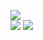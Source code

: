 <a href="https://codeclimate.com/github/codeclimate/codeclimate/maintainability"><img src="https://api.codeclimate.com/v1/badges/a99a88d28ad37a79dbf6/maintainability" /></a><br>
<img src="https://github.com/disheg/frontend-project-lvl1/workflows/eslint/badge.svg" />
<a href="https://asciinema.org/a/yM2Q5c8N6Rgb8bYQXzN0Y8PsC" target="_blank"><img src="https://asciinema.org/a/yM2Q5c8N6Rgb8bYQXzN0Y8PsC.svg" /></a>
